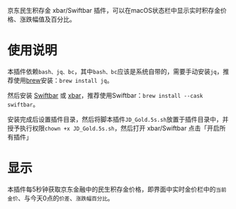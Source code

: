 京东民生积存金 xbar/Swiftbar 插件，可以在macOS状态栏中显示实时积存金价格、涨跌幅值及百分比。

# 使用说明
本插件依赖`bash、jq、bc`，其中`bash、bc`应该是系统自带的，需要手动安装`jq`，推荐使用[brew](https://brew.sh/index_zh-cn)安装：`brew install jq`。

然后安装 [Swiftbar](https://github.com/swiftbar/SwiftBar) 或 [xbar](https://github.com/matryer/xbar)，推荐使用Swiftbar：`brew install --cask swiftbar`。

安装完成后设置插件目录，然后将脚本插件`JD_Gold.5s.sh`放置于插件目录中，并授予执行权限`chown +x JD_Gold.5s.sh`，然后打开 xbar/Swiftbar 点击「开启所有插件」

# 显示
本插件每5秒钟获取京东金融中的民生积存金价格，即界面中实时金价栏中的`当前金价`、与今天0点的`价差`、`涨跌幅百分比`。